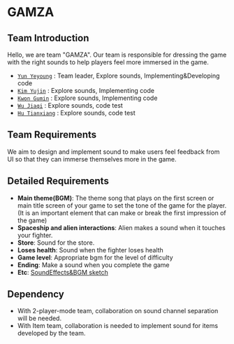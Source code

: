 # GAMZA

## Team Introduction
Hello, we are team "GAMZA".
Our team is responsible for dressing the game with the right sounds to help players feel more immersed in the game.

- [`Yun Yeyoung`](https://github.com/yeyoungyun) : Team leader, Explore sounds, Implementing&Developing code
- [`Kim Yujin`](https://github.com/yujin041124) : Explore sounds, Implementing code
- [`Kwon Gumin`](https://github.com/rnjsrbals) : Explore sounds, Implementing code
- [`Wu Jiaqi`](https://github.com/milier1029) : Explore sounds, code test
- [`Hu Tianxiang`](https://github.com/HT1anX) : Explore sounds, code test

## Team Requirements
We aim to design and implement sound to make users feel feedback from UI so that they can immerse themselves more in the game.

## Detailed Requirements
- **Main theme(BGM)**: The theme song that plays on the first screen or main title screen of your game to set the tone of the game for the player.(It is an important element that can make or break the first impression of the game)
- **Spaceship and alien interactions**: Alien makes a sound when it touches your fighter.
- **Store**: Sound for the store.
- **Loses health**: Sound when the fighter loses health
- **Game level**: Appropriate bgm for the level of difficulty
- **Ending**: Make a sound when you complete the game
- **Etc**: [SoundEffects&BGM sketch](https://docs.google.com/spreadsheets/d/1hbnF3Zc31SRgL8sSeSOBzlHqBkA5w-cGyQMg6iXO_mM/edit?usp=sharing)

## Dependency
- With 2-player-mode team, collaboration on sound channel separation will be needed.
- With Item team, collaboration is needed to implement sound for items developed by the team.